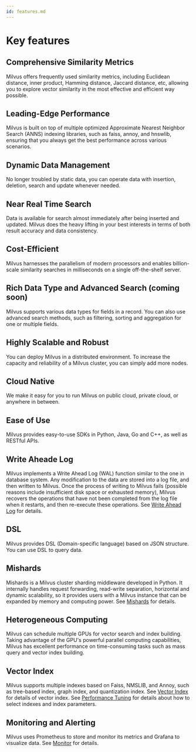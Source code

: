 ```yaml
---
id: features.md
---
```


# Key features

## Comprehensive Similarity Metrics

Milvus offers frequently used similarity metrics, including Euclidean distance, inner product, Hamming distance, Jaccard distance, etc, allowing you to explore vector similarity in the most effective and efficient way possible.

## Leading-Edge Performance

Milvus is built on top of multiple optimized Approximate Nearest Neighbor Search (ANNS) indexing libraries, such as faiss, annoy, and hnswlib, ensuring that you always get the best performance across various scenarios.

## Dynamic Data Management

No longer troubled by static data, you can operate data with insertion, deletion, search and update whenever needed. 

## Near Real Time Search

Data is available for search almost immediately after being inserted and updated. Milvus does the heavy lifting in your best interests in terms of both result accuracy and data consistency.

## Cost-Efficient

Milvus harnesses the parallelism of modern processors and enables billion-scale similarity searches in milliseconds on a single off-the-shelf server. 

## Rich Data Type and Advanced Search (coming soon)

Milvus supports various data types for fields in a record. You can also use advanced search methods, such as filtering, sorting and aggregation for one or multiple fields.

## Highly Scalable and Robust

You can deploy Milvus in a distributed environment. To increase the capacity and reliability of a Milvus cluster, you can simply add more nodes.

## Cloud Native

We make it easy for you to run Milvus on public cloud, private cloud, or anywhere in between.

## Ease of Use

Milvus provides easy-to-use SDKs in Python, Java, Go and C++, as well as RESTful APIs.

## Write Aheade Log

Milvus implements a Write Ahead Log (WAL) function similar to the one in database system. Any modification to the data are stored into a log file, and then written to Milvus. Once the process of writing to Milvus fails (possible reasons include insufficient disk space or exhausted memory), Milvus recovers the operations that have not been completed from the log file when it restarts, and then re-execute these operations. See [Write Ahead Log](write_ahead_log.md) for details.

## DSL

Milvus provides DSL (Domain-specific language) based on JSON structure. You can use DSL to query data.

## Mishards

Mishards is a Milvus cluster sharding middleware developed in Python. It internally handles request forwarding, read-write separation, horizontal and dynamic scalability, so it provides users with a Milvus instance that can be expanded by memory and computing power. See [Mishards](mishards.md) for details.

## Heterogeneous Computing

Milvus can schedule multiple GPUs for vector search and index building. Taking advantage of the GPU's powerful parallel computing capabilities, Milvus has excellent performance on time-consuming tasks such as mass query and vector index building.

## Vector Index

Milvus supports multiple indexes based on Faiss, NMSLIB, and Annoy, such as tree-based index, graph index, and quantization index. See [Vector Index](index_overview.md) for details of vector index. See [Performance Tuning](tuning.md) for details about how to select indexes and index parameters.

## Monitoring and Alerting

Milvus uses Prometheus to store and monitor its metrics and Grafana to visualize data. See [Monitor](monitor.md) for details.